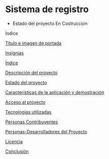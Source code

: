 <h1>Sistema de registro</h1>

- Estado del proyecto En Costruccion

Índice

[Título e imagen de portada](#Título-e-imagen-de-portada)


[Insignias](#insignias)

[Índice](#índice)

[Descripción del proyecto](#descripción-del-proyecto)

[Estado del proyecto](#Estado-del-proyecto)

[Características de la aplicación y demostración](#Características-de-la-aplicación-y-demostración)

[Acceso al proyecto](#acceso-proyecto)

[Tecnologías utilizadas](#tecnologías-utilizadas)

[Personas Contribuyentes](#personas-contribuyentes)

[Personas-Desarrolladores del Proyecto](#personas-desarrolladores)

[Licencia](#licencia)

[Conclusión](#conclusión)

